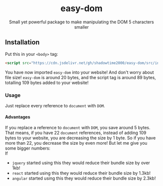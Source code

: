 <h1 align="center">easy-dom</h1>
<p align="center">Small yet powerful package to make manipulating the DOM 5 characters smaller</p>

## Installation

Put this in your `<body>` tag:

```html
<script src="https://cdn.jsdelivr.net/gh/shadowtime2000/easy-dom/src/index.js"></script>
```

You have now imported `easy-dom` into your website! And don't worry about file size! `easy-dom` is around 20 bytes, and the script tag is around 89 bytes, totalling 109 bytes added to your website!

### Usage

Just replace every reference to `document` with `DOM`.

#### Advantages

If you replace a reference to `document` with `DOM`, you save around 5 bytes. That means, if you have 22 `document` references, instead of adding 109 bytes to your website, you are decreasing the size by 1 byte. So if you have more than 22, you decrease the size by even more!
But let me give you some bigger numbers:  
If
 - `jquery` started using this they would reduce their bundle size by over 1kb!
 - `react` started using this they would reduce their bundle size by 1.3kb!
 - `angular` started using this they would reduce their bundle size by 2.3kb!
